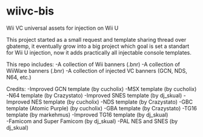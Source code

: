 # wiivc-bis
Wii VC universal assets for injection on Wii U

This project started as a small request and template sharing thread over gbatemp, it eventually grow into a big project which goal is set a standart for Wii U injection, now it adds practically all injectable console templates.   

This repo includes: 
-A collection of Wii banners (.bnr)
-A collection of WiiWare banners (.bnr)
-A collection of injected VC banners (GCN, NDS, N64, etc.) 

Credits:
-Improved GCN template (by cucholix) 
-MSX template (by cucholix)
-N64 template (by Crazystato) 
-Improved SNES template (by dj_skual) 
-Improved NES template (by cucholix)
-NDS template (by Crazystato) 
-GBC template (Atomic Purple) (by cucholix) 
-GBA template (by Crazystato) 
-TG16 template (by markehmus)
-Improved TG16 template (by dj_skual)  
-Famicom and Super Famicom (by dj_skual)
-PAL NES and SNES (by dj_skual)

